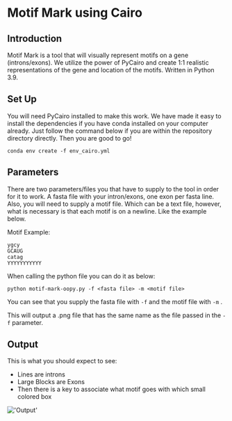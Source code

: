 # Motif Mark using Cairo

## Introduction

Motif Mark is a tool that will visually represent motifs on a gene (introns/exons). We
utilize the power of PyCairo and create 1:1 realistic representations of the gene and 
location of the motifs. Written in Python 3.9.


## Set Up

You will need PyCairo installed to make this work. We have made it easy to install the 
dependencies if you have conda installed on your computer already. Just follow the command
below if you are within the repository directory directly. Then you are good to go!

```
conda env create -f env_cairo.yml
```


## Parameters

There are two parameters/files you that have to supply to the tool in order for it to work.
A fasta file with your intron/exons, one exon per fasta line. Also, you will need to supply 
a motif file. Which can be a text file, however, what is necessary is that each motif is on
a newline. Like the example below.

Motif Example:

```
ygcy
GCAUG
catag
YYYYYYYYYYY
```

When calling the python file you can do it as below:

```
python motif-mark-oopy.py -f <fasta file> -m <motif file>
```

You can see that you supply the fasta file with `-f` and the motif file with `-m` .


This will output a .png file that has the same name as the file passed in the `-f` parameter.


## Output

This is what you should expect to see:

- Lines are introns
- Large Blocks are Exons
- Then there is a key to associate what motif goes with which small colored box

!['Output']('./Figure_1.png')
